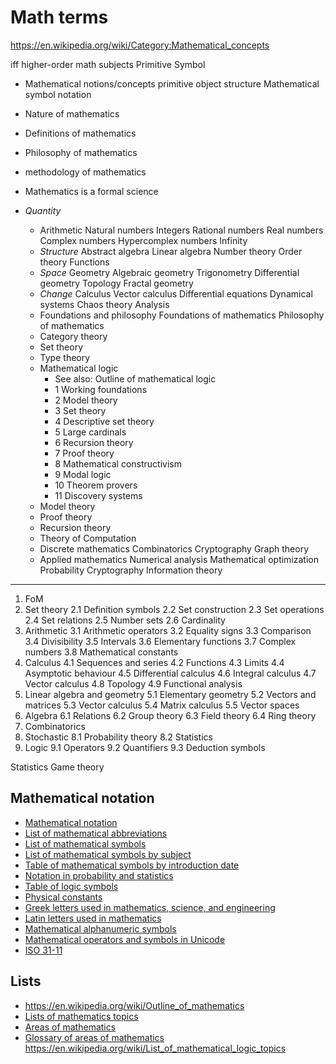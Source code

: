 # Math terms

https://en.wikipedia.org/wiki/Category:Mathematical_concepts



iff
higher-order
math subjects
Primitive Symbol


* Mathematical notions/concepts
  primitive
  object
  structure
  Mathematical symbol
  notation

* Nature of mathematics
* Definitions of mathematics
* Philosophy of mathematics
* methodology of mathematics
* Mathematics is a formal science



* *Quantity*
  * Arithmetic
    Natural numbers
    Integers
    Rational numbers
    Real numbers
    Complex numbers
    Hypercomplex numbers
    Infinity
  * *Structure*
    Abstract algebra
    Linear algebra
    Number theory
    Order theory
    Functions
  * *Space*
    Geometry
    Algebraic geometry
    Trigonometry
    Differential geometry
    Topology
    Fractal geometry
  * *Change*
    Calculus
    Vector calculus
    Differential equations
    Dynamical systems
    Chaos theory
    Analysis
  * Foundations and philosophy
    Foundations of mathematics
    Philosophy of mathematics
  * Category theory
  * Set theory
  * Type theory
  * Mathematical logic
    - See also: Outline of mathematical logic
    - 1 Working foundations
    - 2 Model theory
    - 3 Set theory
    - 4 Descriptive set theory
    - 5 Large cardinals
    - 6 Recursion theory
    - 7 Proof theory
    - 8 Mathematical constructivism
    - 9 Modal logic
    - 10 Theorem provers
    - 11 Discovery systems
  * Model theory
  * Proof theory
  * Recursion theory
  * Theory of Computation
  * Discrete mathematics
    Combinatorics
    Cryptography
    Graph theory
  * Applied mathematics
    Numerical analysis
    Mathematical optimization
    Probability
    Cryptography
    Information theory


---


1. FoM
2. Set theory
  2.1 Definition symbols
  2.2 Set construction
  2.3 Set operations
  2.4 Set relations
  2.5 Number sets
  2.6 Cardinality
3. Arithmetic
  3.1 Arithmetic operators
  3.2 Equality signs
  3.3 Comparison
  3.4 Divisibility
  3.5 Intervals
  3.6 Elementary functions
  3.7 Complex numbers
  3.8 Mathematical constants
4. Calculus
  4.1 Sequences and series
  4.2 Functions
  4.3 Limits
  4.4 Asymptotic behaviour
  4.5 Differential calculus
  4.6 Integral calculus
  4.7 Vector calculus
  4.8 Topology
  4.9 Functional analysis
5. Linear algebra and geometry
  5.1 Elementary geometry
  5.2 Vectors and matrices
  5.3 Vector calculus
  5.4 Matrix calculus
  5.5 Vector spaces
6. Algebra
  6.1 Relations
  6.2 Group theory
  6.3 Field theory
  6.4 Ring theory
7. Combinatorics
8. Stochastic
  8.1 Probability theory
  8.2 Statistics
9. Logic
  9.1 Operators
  9.2 Quantifiers
  9.3 Deduction symbols

Statistics
Game theory



## Mathematical notation
  - [Mathematical notation](https://en.wikipedia.org/wiki/Mathematical_notation)
  - [List of mathematical abbreviations](https://en.wikipedia.org/wiki/List_of_mathematical_abbreviations)
  - [List of mathematical symbols](https://en.wikipedia.org/wiki/List_of_mathematical_symbols)
  - [List of mathematical symbols by subject](https://en.wikipedia.org/wiki/List_of_mathematical_symbols_by_subject)
  - [Table of mathematical symbols by introduction date](https://en.wikipedia.org/wiki/Table_of_mathematical_symbols_by_introduction_date)
  - [Notation in probability and statistics](https://en.wikipedia.org/wiki/Notation_in_probability_and_statistics)
  - [Table of logic symbols](https://en.wikipedia.org/wiki/Table_of_logic_symbols)
  - [Physical constants](https://en.wikipedia.org/wiki/Physical_constant)
  - [Greek letters used in mathematics, science, and engineering](https://en.wikipedia.org/wiki/Greek_letters_used_in_mathematics,_science,_and_engineering)
  - [Latin letters used in mathematics](https://en.wikipedia.org/wiki/Latin_letters_used_in_mathematics)
  - [Mathematical alphanumeric symbols](https://en.wikipedia.org/wiki/Mathematical_alphanumeric_symbols)
  - [Mathematical operators and symbols in Unicode](https://en.wikipedia.org/wiki/Mathematical_operators_and_symbols_in_Unicode)
  - [ISO 31-11](https://en.wikipedia.org/wiki/ISO_31-11)

## Lists
  - https://en.wikipedia.org/wiki/Outline_of_mathematics
  - [Lists of mathematics topics](https://en.wikipedia.org/wiki/Lists_of_mathematics_topics)
  - [Areas of mathematics](https://en.wikipedia.org/wiki/Areas_of_mathematics)
  - [Glossary of areas of mathematics](https://en.wikipedia.org/wiki/Glossary_of_areas_of_mathematics)
https://en.wikipedia.org/wiki/List_of_mathematical_logic_topics
